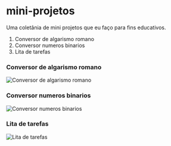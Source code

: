 # mini-projetos
Uma coletânia de mini projetos que eu faço para fins educativos.
1. Conversor de algarismo romano
2. Conversor numeros binarios
3. Lita de tarefas

### Conversor de algarismo romano
![Conversor de algarismo romano](https://github.com/LucasMMSilva/mini-projetos-js/blob/main/conversoralgromano.png)

### Conversor numeros binarios
![Conversor numeros binarios](https://github.com/LucasMMSilva/mini-projetos-js/blob/main/conversorbinario.png)

### Lita de tarefas
![Lita de tarefas](https://github.com/LucasMMSilva/mini-projetos-js/blob/main/listadetarefas.png)
